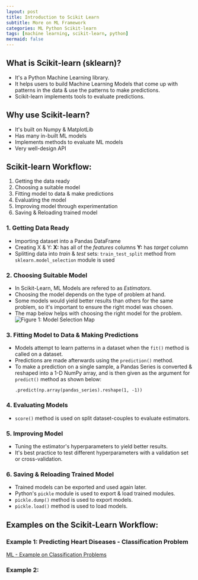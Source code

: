 ```yaml
---
layout: post
title: Introduction to Scikit Learn
subtitle: More on ML Framework
categories: ML Python Scikit-learn
tags: [machine learning, scikit-learn, python]
mermaid: false
---
```


## What is Scikit-learn (sklearn)?
- It's a Python Machine Learning library.
- It helps users to build Machine Learning Models that come up with patterns in the data & use the patterns to make predictions.
- Scikit-learn implements tools to evaluate predictions.

## Why use Scikit-learn?
- It's built on Numpy & MatplotLib
- Has many in-built ML models
- Implements methods to evaluate ML models
- Very well-design API

## Scikit-learn Workflow:
1. Getting the data ready
2. Choosing a suitable model 
3. Fitting model to data & make predictions
4. Evaluating the model
5. Improving model through experimentation
6. Saving & Reloading trained model


### 1. Getting Data Ready
- Importing dataset into a Pandas DataFrame
- Creating X & Y:
    **X:** has all of the *features* columns
    **Y:** has *target* column
- Splitting data into *train* & *test* sets:
    `train_test_split` method from `sklearn.model_selection` module is used


### 2. Choosing Suitable Model 
- In Scikit-Learn, ML Models are refered to as *Estimators*.
- Choosing the model depends on the type of problem at hand.
- Some models would yield better results than others for the same problem, so it's important to ensure the right model was chosen.
- The map below helps with choosing the right model for the problem.
![Figure 1: Model Selection Map](https://raw.githubusercontent.com/mrdbourke/zero-to-mastery-ml/d7c767dd562ce65e73efa23c8e210f6260f678e5/images/sklearn-ml-map.png)


### 3. Fitting Model to Data & Making Predictions
- Models attempt to learn patterns in a dataset when the `fit()` method is called on a dataset.
- Predictions are made afterwards using the `prediction()` method.
- To make a prediction on a single sample, a Pandas Series is converted & reshaped into a 1-D NumPy array, and is then given as the argument for `predict()` method as shown below:
    ```
    .predict(np.array(pandas_series).reshape(1, -1))
    ```

### 4. Evaluating Models
- `score()` method is used on split dataset-couples to evaluate estimators.

### 5. Improving Model
- Tuning the estimator's hyperparameters to yield better results.
- It's best practice to test different hyperparameters with a validation set or cross-validation.

### 6. Saving & Reloading Trained Model
- Trained models can be exported and used again later.
- Python's `pickle` module is used to export & load trained modules.
- `pickle.dump()` method is used to export models.
- `pickle.load()` method is used to load models.

## Examples on the Scikit-Learn Workflow:
### Example 1: Predicting Heart Diseases - Classification Problem
[ML - Example on Classification Problems](https://github.com/thrasher995/thrasher995.github.io/blob/main/_data/_notebooks/classification_example.ipynb)



### Example 2: 

